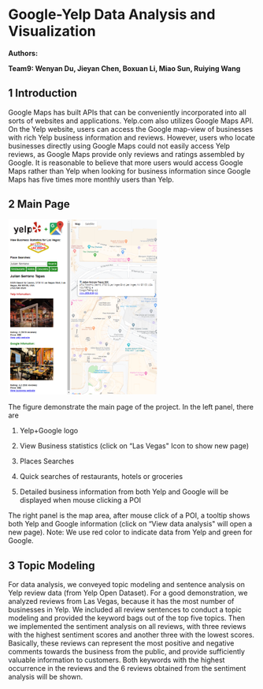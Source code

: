# Google-Yelp Data Analysis and Visualization

**Authors:**

**Team9: Wenyan Du, Jieyan Chen, Boxuan Li, Miao Sun, Ruiying Wang**

## 1 Introduction

Google Maps has built APIs that can be conveniently incorporated into all sorts of websites and applications. Yelp.com also utilizes Google Maps API. On the Yelp website, users can access the Google map-view of businesses with rich Yelp business information and reviews. However, users who locate businesses directly using Google Maps could not easily access Yelp reviews, as Google Maps provide only reviews and ratings assembled by Google. It is reasonable to believe that more users would access Google Maps rather than Yelp when looking for business information since Google Maps has five times more monthly users than Yelp.

## 2 Main Page

<img src="images/main_page.png" width=60% height=60% />

The figure demonstrate the main page of the project. In the left panel, there are

1) Yelp+Google logo

2) View Business statistics (click on “Las Vegas" Icon to show new page)

3) Places Searches

4) Quick searches of restaurants, hotels or groceries

5) Detailed business information from both Yelp and Google will be displayed when mouse clicking a POI

The right panel is the map area, after mouse click of a POI, a tooltip shows both Yelp and Google information (click on “View data analysis" will open a new page). Note: We use red color to indicate data from Yelp and green for Google.

## 3 Topic Modeling

For data analysis, we conveyed topic modeling and sentence analysis on Yelp review data (from Yelp Open Dataset). For a good demonstration, we analyzed reviews from Las Vegas, because it has the most number of businesses in Yelp. We included all review sentences to conduct a topic modeling and provided the keyword bags out of the top five topics. Then we implemented the sentiment analysis on all reviews, with three reviews with the highest sentiment scores and another three with the lowest scores. Basically, these reviews can represent the most positive and negative comments towards the business from the public, and provide sufficiently valuable information to customers. Both keywords with the highest occurrence in the reviews and the 6 reviews obtained from the sentiment analysis will be shown. 

